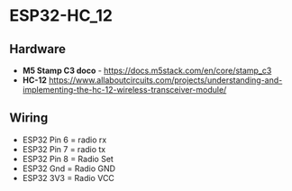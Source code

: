 # ESP32-HC_12

## Hardware
- __M5 Stamp C3 doco__ - https://docs.m5stack.com/en/core/stamp_c3
- __HC-12__ https://www.allaboutcircuits.com/projects/understanding-and-implementing-the-hc-12-wireless-transceiver-module/

## Wiring 
- ESP32 Pin 6 = radio rx
- ESP32 Pin 7 = radio tx
- ESP32 Pin 8 = Radio Set
- ESP32 Gnd = Radio GND
- ESP32 3V3 = Radio VCC
